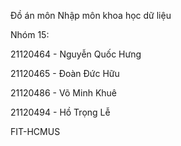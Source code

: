 Đồ án môn Nhập môn khoa học dữ liệu

Nhóm 15:

21120464 - Nguyễn Quốc Hưng

21120465 - Đoàn Đức Hữu

21120486 - Võ Minh Khuê

21120494 - Hồ Trọng Lễ

FIT-HCMUS
